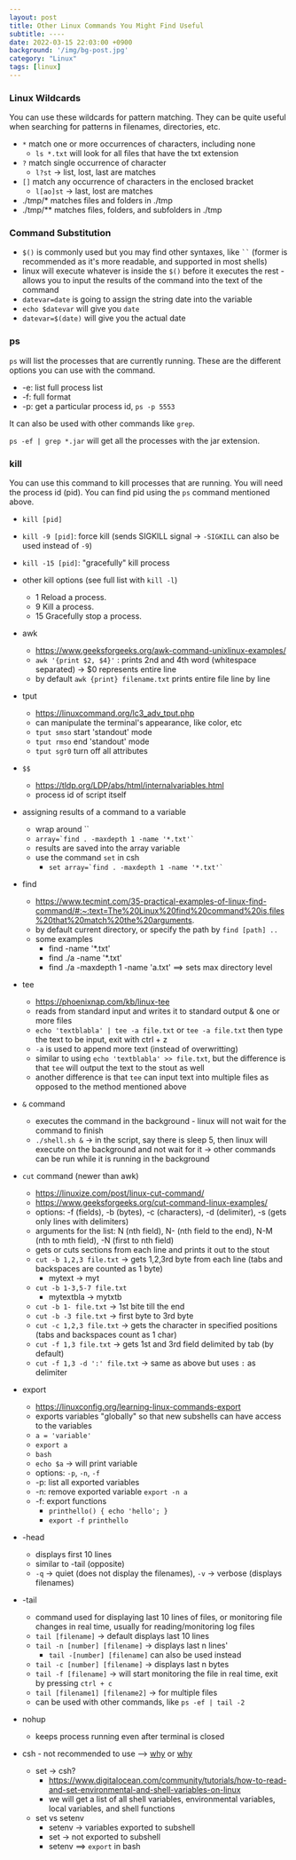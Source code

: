 ```yaml
---
layout: post
title: Other Linux Commands You Might Find Useful
subtitle: ----
date: 2022-03-15 22:03:00 +0900
background: '/img/bg-post.jpg'
category: "Linux"
tags: [linux]
---
```


### Linux Wildcards
You can use these wildcards for pattern matching. They can be quite useful when searching for patterns in filenames, directories, etc. 
* `*` match one or more occurrences of characters, including none  
    * `ls *.txt` will look for all files that have the txt extension
* `?` match single occurrence of character
    * `l?st` -> list, lost, last are matches
* `[]` match any occurrence of characters in the enclosed bracket
    * `l[ao]st` -> last, lost are matches
* ./tmp/* matches files and folders in ./tmp
* ./tmp/** matches files, folders, and subfolders in ./tmp

### Command Substitution
* `$()` is commonly used but you may find other syntaxes, like ` `` ` (former is recommended as it's more readable, and supported in most shells)
* linux will execute whatever is inside the `$()` before it executes the rest - allows you to input the results of the command into the text of the command
* `datevar=date` is going to assign the string date into the variable
* `echo $datevar` will give you `date`
* `datevar=$(date)` will give you the actual date

### ps
`ps` will list the processes that are currently running. These are the different options you can use with the command.
* -e: list full process list
* -f: full format
* -p: get a particular process id, `ps -p 5553`

It can also be used with other commands like `grep`. 

`ps -ef | grep *.jar` will get all the processes with the jar extension. 

### kill
You can use this command to kill processes that are running. You will need the process id (pid). You can find pid using the `ps` command mentioned above. 
* `kill [pid]` 
* `kill -9 [pid]`: force kill (sends SIGKILL signal -> `-SIGKILL` can also be used instead of `-9`)
* `kill -15 [pid]`: "gracefully" kill process
* other kill options (see full list with `kill -l`)
    * 1 Reload a process.
    * 9 Kill a process.
    * 15 Gracefully stop a process.

* awk
    * https://www.geeksforgeeks.org/awk-command-unixlinux-examples/
    * `awk '{print $2, $4}'` : prints 2nd and 4th word (whitespace separated) -> $0 represents entire line
    * by default `awk {print} filename.txt` prints entire file line by line
* tput
    * https://linuxcommand.org/lc3_adv_tput.php
    * can manipulate the terminal's appearance, like color, etc
    * `tput smso` start 'standout' mode
    * `tput rmso` end 'standout' mode
    * `tput sgr0` turn off all attributes
* `$$`
    * https://tldp.org/LDP/abs/html/internalvariables.html
    * process id of script itself
* assigning results of a command to a variable
    * wrap around ``
    * `` array=`find . -maxdepth 1 -name '*.txt'` ``
    * results are saved into the array variable
    * use the command `set` in csh
        * `` set array=`find . -maxdepth 1 -name '*.txt'` ``
* find 
    * https://www.tecmint.com/35-practical-examples-of-linux-find-command/#:~:text=The%20Linux%20find%20command%20is,files%20that%20match%20the%20arguments.
    * by default current directory, or specify the path by `find [path] ..`
    * some examples
        * find -name '*.txt'
        * find ./a -name '*.txt'
        * find ./a -maxdepth 1 -name 'a.txt' ==> sets max directory level
* tee
    * https://phoenixnap.com/kb/linux-tee
    * reads from standard input and writes it to standard output & one or more files
    * `echo 'textblabla' | tee -a file.txt` or `tee -a file.txt` then type the text to be input, exit with ctrl + z
    * `-a` is used to append more text (instead of overwritting)
    * similar to using `echo 'textblabla' >> file.txt`, but the difference is that `tee` will output the text to the stout as well
    * another difference is that `tee` can input text into multiple files as opposed to the method mentioned above
* `&` command
    * executes the command in the background - linux will not wait for the command to finish
    * `./shell.sh &` -> in the script, say there is sleep 5, then linux will execute on the background and not wait for it -> other commands can be run while it is running in the background
* `cut` command (newer than awk)
    * https://linuxize.com/post/linux-cut-command/
    * https://www.geeksforgeeks.org/cut-command-linux-examples/
    * options: -f (fields), -b (bytes), -c (characters), -d (delimiter), -s (gets only lines with delimiters)
    * arguments for the list: N (nth field), N- (nth field to the end), N-M (nth to mth field), -N (first to nth field)
    * gets or cuts sections from each line and prints it out to the stout
    * `cut -b 1,2,3 file.txt` -> gets 1,2,3rd byte from each line (tabs and backspaces are counted as 1 byte)
        * mytext -> myt
    * `cut -b 1-3,5-7 file.txt` 
        * mytextbla -> mytxtb
    * `cut -b 1- file.txt` -> 1st bite till the end
    * `cut -b -3 file.txt` -> first byte to 3rd byte
    * `cut -c 1,2,3 file.txt` -> gets the character in specified positions (tabs and backspaces count as 1 char)
    * `cut -f 1,3 file.txt` -> gets 1st and 3rd field delimited by tab (by default)
    * `cut -f 1,3 -d ':' file.txt` -> same as above but uses `:` as delimiter

* export
    * https://linuxconfig.org/learning-linux-commands-export
    * exports variables "globally" so that new subshells can have access to the variables
    * `a = 'variable'`
    * `export a`
    * `bash`
    * `echo $a` -> will print variable
    * options: `-p`, `-n`, `-f`
    * -p: list all exported variables
    * -n: remove exported variable `export -n a`
    * -f: export functions 
        * `printhello() { echo 'hello'; }`
        * `export -f printhello`
* -head
    * displays first 10 lines
    * similar to -tail (opposite)
    * `-q` -> quiet (does not display the filenames), `-v` -> verbose (displays filenames)
* -tail
    * command used for displaying last 10 lines of files, or monitoring file changes in real time, usually for reading/monitoring log files
    * `tail [filename]` -> default displays last 10 lines
    * `tail -n [number] [filename]` -> displays last n lines' 
        * `tail -[number] [filename]` can also be used instead
    * `tail -c [number] [filename]` -> displays last n bytes
    * `tail -f [filename]` -> will start monitoring the file in real time, exit by pressing `ctrl + c`
    * `tail [filename1] [filename2]` -> for multiple files
    * can be used with other commands, like `ps -ef | tail -2`
* nohup 
    * keeps process running even after terminal is closed
    


* csh - not recommended to use --> [why](https://www.grymoire.com/unix/CshTop10.txt) or [why](http://www.faqs.org/faqs/unix-faq/shell/csh-whynot/)
    * set -> csh?
        * https://www.digitalocean.com/community/tutorials/how-to-read-and-set-environmental-and-shell-variables-on-linux
        *  we will get a list of all shell variables, environmental variables, local variables, and shell functions
    * set vs setenv
        * setenv -> variables exported to subshell
        * set -> not exported to subshell
        * setenv ==> `export` in bash